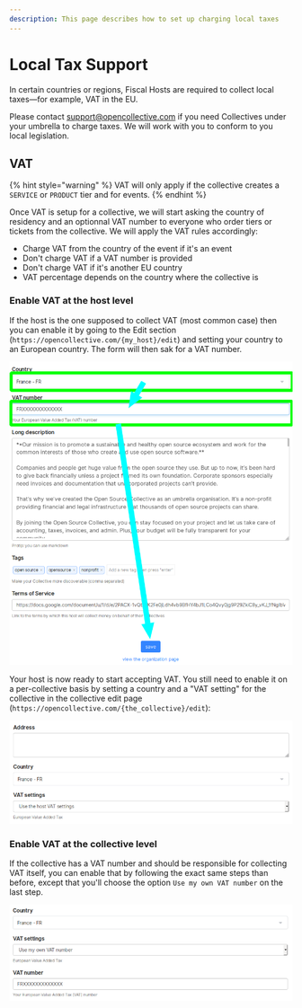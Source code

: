 ```yaml
---
description: This page describes how to set up charging local taxes
---
```


# Local Tax Support

In certain countries or regions, Fiscal Hosts are required to collect local taxes—for example, VAT in the EU.

Please contact support@opencollective.com if you need Collectives under your umbrella to charge taxes. We will work with you to conform to you local legislation.

## VAT

{% hint style="warning" %}
VAT will only apply if the collective creates a `SERVICE` or `PRODUCT` tier and for events.
{% endhint %}

Once VAT is setup for a collective, we will start asking the country of residency and an optionnal VAT number to everyone who order tiers or tickets from the collective. We will apply the VAT rules accordingly:

* Charge VAT from the country of the event if it's an event
* Don't charge VAT if a VAT number is provided
* Don't charge VAT if it's another EU country
* VAT percentage depends on the country where the collective is

### Enable VAT at the host level

If the host is the one supposed to collect VAT \(most common case\) then you can enable it by going to the Edit section \(`https://opencollective.com/{my_host}/edit`\) and setting your country to an European country. The form will then sak for a VAT number.

![](../.gitbook/assets/image%20%2812%29.png)

Your host is now ready to start accepting VAT. You still need to enable it on a per-collective basis by setting a country and a "VAT setting" for the collective in the collective edit page \(`https://opencollective.com/{the_collective}/edit`\):

![](../.gitbook/assets/image%20%284%29%20%281%29.png)

### Enable VAT at the collective level

If the collective has a VAT number and should be responsible for collecting VAT itself, you can enable that by following the exact same steps than before, except that you'll choose the option `Use my own VAT number` on the last step.

![](../.gitbook/assets/image%20%289%29%20%283%29%20%282%29.png)



